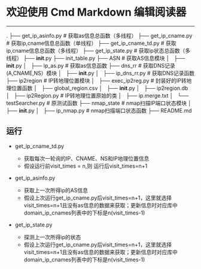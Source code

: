 # 欢迎使用 Cmd Markdown 编辑阅读器

------

.
├── get_ip_asinfo.py    # 获取as信息总函数（多线程）
├── get_ip_cname.py     # 获取ip,cname信息总函数（单线程）
├── get_ip_cname_td.py  # 获取ip,cname信息总函数（多线程）
├── get_ip_state.py     # 获取ip状态总函数（多线程）
├── __init__.py
├── init_table.py
├── ASN                 # 获取AS信息模块
│   ├── __init__.py
│   ├── ip_as.py        # 获取as信息函数
├── dns_rr              # 获取DNS记录(A,CNAME,NS）模块
│   ├── __init__.py
│   ├── ip_dns_rr.py   # 获取DNS记录函数
├── ip2region          # IP转地理位置模块
│   ├── exec_ip2reg.py  # 封装好的IP转地理位置函数
│   ├── global_region.csv
│   ├── __init__.py
│   ├── ip2region.db    
│   ├── ip2Region.py    # IP转地理位置原始的类
│   ├── ip.merge.txt
│   └── testSearcher.py # 原测试函数
├── nmap_state          # nmap扫描IP端口状态模块
│   ├── __init__.py
│   ├── ip_nmap.py      # nmap扫描端口状态函数
├── README.md


## 运行

* get_ip_cname_td.py
    * 获取每次一轮询的IP、CNAME、NS和IP地理位置信息
    * 假设运行前visit_times = n,则 运行后visit_times=n+1

* get_ip_asinfo.py
    * 获取上一次所得ip的AS信息
    * 假设上次运行get_ip_cname.py后visit_times=n+1，这里就选择visit_times=n+1且没有as信息的数据来获取；更新信息时对应库中domain_ip_cnames列表中的下标是n(visit_times-1)

* get_ip_state.py     
    * 探测上一次所得ip的状态
    * 假设上次运行get_ip_cname.py后visit_times=n+1，这里就选择visit_times=n+1且没有as信息的数据来获取；更新信息时对应库中domain_ip_cnames列表中的下标是n(visit_times-1)
        
